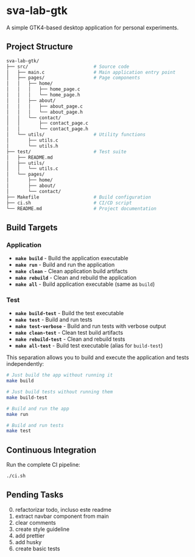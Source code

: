 # sva-lab-gtk

A simple GTK4-based desktop application for personal experiments.

## Project Structure

```bash
sva-lab-gtk/
├── src/                        # Source code
│   ├── main.c                  # Main application entry point
│   ├── pages/                  # Page components
│   │   ├── home/
│   │   │   ├── home_page.c
│   │   │   └── home_page.h
│   │   ├── about/
│   │   │   ├── about_page.c
│   │   │   └── about_page.h
│   │   └── contact/
│   │       ├── contact_page.c
│   │       └── contact_page.h
│   └── utils/                  # Utility functions
│       ├── utils.c
│       └── utils.h
├── test/                       # Test suite
│   ├── README.md
│   ├── utils/
│   │   └── utils.c
│   └── pages/
│       ├── home/
│       ├── about/
│       └── contact/
├── Makefile                    # Build configuration
├── ci.sh                       # CI/CD script
└── README.md                   # Project documentation
```

## Build Targets

### Application

- **`make build`** - Build the application executable
- **`make run`** - Build and run the application
- **`make clean`** - Clean application build artifacts
- **`make rebuild`** - Clean and rebuild the application
- **`make all`** - Build application executable (same as `build`)

### Test

- **`make build-test`** - Build the test executable
- **`make test`** - Build and run tests
- **`make test-verbose`** - Build and run tests with verbose output
- **`make clean-test`** - Clean test build artifacts
- **`make rebuild-test`** - Clean and rebuild tests
- **`make all-test`** - Build test executable (alias for `build-test`)

This separation allows you to build and execute the application and tests independently:

```bash
# Just build the app without running it
make build

# Just build tests without running them
make build-test

# Build and run the app
make run

# Build and run tests
make test
```

## Continuous Integration

Run the complete CI pipeline:

```bash
./ci.sh
```

## Pending Tasks

0. refactorizar todo, incluso este readme
2. extract navbar component from main
3. clear comments
4. create style guideline
5. add prettier
6. add husky
1. create basic tests

